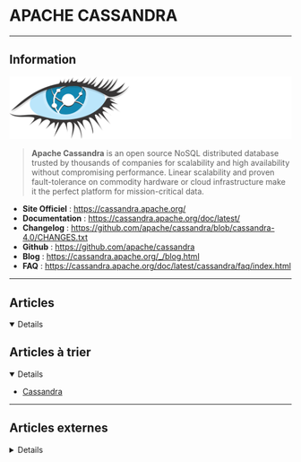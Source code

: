 # APACHE CASSANDRA
----

## <i class="fa-solid fa-hashtag"></i> Information

![Logo](../../_media/bdd/apache_cassandra/apache_cassandra_logo.svg ':size=250 :no-zoom')


> <i class="fa-solid fa-quote-left"></i> **Apache Cassandra** is an open source NoSQL distributed database trusted by thousands of companies for scalability and high availability without compromising performance. Linear scalability and proven fault-tolerance on commodity hardware or cloud infrastructure make it the perfect platform for mission-critical data. <i class="fa-solid fa-quote-left fa-rotate-180"></i>


- <i class="fa-solid fa-globe"></i> **Site Officiel** : https://cassandra.apache.org/
- <i class="fa-solid fa-book"></i> **Documentation** : https://cassandra.apache.org/doc/latest/
- <i class="fa-solid fa-file-circle-question"></i> **Changelog** : https://github.com/apache/cassandra/blob/cassandra-4.0/CHANGES.txt
- <i class="fa-brands fa-github"></i> **Github** : https://github.com/apache/cassandra
- <i class="fab fa-blogger-b"></i> **Blog** : https://cassandra.apache.org/_/blog.html
- <i class="far fa-question-circle"></i> **FAQ** : https://cassandra.apache.org/doc/latest/cassandra/faq/index.html

---

## <i class="fa-regular fa-newspaper"></i> Articles

<details open>

</details>

## <i class="fa-solid fa-glasses"></i> Articles à trier

<details open>

- [Cassandra](/atrier/bdd/apache_cassandra_temp_001.md)

</details>

---

## <i class="fa-solid fa-glasses"></i> Articles externes

<details>

- [6 ways Apache Cassandra prepares you for a multi-cloud future](https://opensource.com/article/18/3/apache-cassandra-multi-cloud-future)
- [A Cassandra Consistency Use Case](https://blog.pythian.com/cassandra-use-case/)
- [Analyzing Cassandra Performance with Flame Graphs](http://thelastpickle.com/blog/2018/01/16/cassandra-flame-graphs.html)
- [Apache Cassandra – An Essentials Guide](https://hackernoon.com/apache-cassandra-an-essentials-guide-ku1r3yc9)
- [Apache Cassandra 2.1 Incremental Repair](https://blog.pythian.com/apache-cassandra-2-1-incremental-repair/)
- [Apache Cassandra and ALLOW FILTERING](https://dzone.com/articles/apache-cassandra-and-allow-filtering)
- [Apache Cassandra for Real Time User Analytics at Expedia Group](https://medium.com/expedia-group-tech/apache-cassandra-for-real-time-user-analytics-at-expedia-group-4b612bac05a7)
- [Architecture Lambda, Cassandra et synchronisation des données](http://blog.ippon.fr/2018/06/26/architecture-lambda-cassandra-et-synchronisation-des-donnees/)
- [Backup Strategies In Cassandra](https://blog.pythian.com/backup-strategies-cassandra/)
- [Cassandra : Partitionnement et distribution](https://stph.scenari-community.org/contribs/nos/Cassandra3/co/Cassandra-3.html)
- [Cassandra 101 : Understanding What Cassandra Is](https://blog.pythian.com/cassandra-101-understanding-what-cassandra-is/)
- [Cassandra 3.9 Security Feature Walk-Through](https://blog.pythian.com/cassandra-3-9-security-feature-walk/)
- [Cassandra And Vault – Distributed Secret Store](https://blog.pythian.com/cassandra-vault-distributed-secret-store/)
- [Cassandra And Vault – Securing C+ Secrets](https://blog.pythian.com/cassandra-and-vault-securing-c-secrets/)
- [Cassandra As A Time Series Database](https://blog.pythian.com/cassandra-time-series-database/)
- [Cassandra Backup and Restore Methods](https://8kmiles.com/blog/cassandra-backup-and-restore-methods/)
- [Cassandra Backups Using Nodetool](https://blog.pythian.com/cassandra-backups-using-nodetool/)
- [Cassandra Cluster Install on Ubuntu 18.04 for Big Data](https://dzone.com/articles/cassandra-cluster-install-on-ubuntu-1804)
- [Cassandra CQL Cheatsheet](https://blog.pythian.com/cassandra-cql-cheatsheet/)
- [Cassandra Information Using Nodetool](https://blog.pythian.com/cassandra-information-using-nodetool/)
- [Cassandra Open-Source Log Analysis In Kibana, Using Filebeat, Modeled In Docker](https://blog.pythian.com/cassandra-open-source-log-analysis-kibana-using-filebeat-modeled-docker/)
- [Cassandra SECURITY - Create User & Authentication With JMX](https://www.guru99.com/cassandra-security.html)
- [Cassandra Use Cases: When To Use And When Not To Use Cassandra](https://blog.pythian.com/cassandra-use-cases/)
- [Combine new NoSQL logging and auditing features in Apache Cassandra](https://opensource.com/article/20/8/nosql-cassandra)
- [Construire un moteur de recherche avec DataStax](https://blog.octo.com/construire-un-moteur-de-recherche-avec-datastax/)
- [Data Pipeline: Send Logs From Kafka to Cassandra](https://dzone.com/articles/data-pipeline-send-logs-from-kafka-to-cassandra)
- [Define and optimize data partitions in Apache Cassandra](https://opensource.com/article/20/5/apache-cassandra)
- [Examining The Lifecycle Of Tombstones In Apache Cassandra](https://blog.pythian.com/lifecycle-tombstone-apache-cassandra/)
- [From 0 To Cassandra – An Exhaustive Approach To Installing Cassandra](https://blog.pythian.com/installing-cassandra/)
- [GDPR and Cassandra](https://dzone.com/articles/gdpr-and-cassandra)
- [Handling A Cassandra Transactional Workload](https://blog.pythian.com/suggestions-for-handling-a-cassandra-transactional-workload/)
- [How To Build Your Very Own Cassandra 4.0 Release](https://blog.pythian.com/how-to-build-your-very-own-cassandra-4-0-release/)
- [How to Install Apache Cassandra NoSQL Database on CentOS 8](https://www.howtoforge.com/how-to-install-apache-cassandra-nosql-database-on-centos-8/)
- [How to Install Apache Cassandra on CentOS 7](https://www.rosehosting.com/blog/how-to-install-apache-cassandra-on-centos-7/)
- [How to Install Apache Cassandra on CentOS 8](https://linuxize.com/post/how-to-install-apache-cassandra-on-centos-8/)
- [How to Install Apache Cassandra on CentOS 8](https://www.tecmint.com/install-apache-cassandra-on-centos-8/)
- [How to Install Apache Cassandra on Debian 10 Linux](https://linuxize.com/post/how-to-install-apache-cassandra-on-debian-10/)
- [How to Install Apache Cassandra on Debian 9](https://www.rosehosting.com/blog/how-to-install-apache-cassandra-on-debian-9/)
- [How to Install Apache Cassandra on Ubuntu 17.04 and CentOS 7](https://www.linode.com/docs/databases/cassandra/deploy-scalable-cassandra/)
- [How to Install Apache Cassandra on Ubuntu 20.04](https://linuxize.com/post/how-to-install-apache-cassandra-on-ubuntu-20-04/)
- [How to Install Apache Cassandra on Ubuntu 20.04](https://www.tecmint.com/install-apache-cassandra-on-ubuntu/)
- [How to Install Cassandra Distributed Database on CentOS 7](https://www.howtoforge.com/tutorial/how-to-install-cassandra-database-on-centos-7/)
- [How to Run Apache Cassandra on Kubernetes](https://dzone.com/articles/how-to-run-apache-cassandra-on-kubernetes)
- [Initiation à Apache Cassandra](http://javaetmoi.com/2018/04/lab-initiation-apache-cassandra/)
- [Installing Apache Cassandra on Ubuntu 20.04](https://linuxhint.com/install_cassandra_on_ubuntu_20-04/)
- [Introducing : Tracing Cassandra With Jaeger](https://dzone.com/articles/introducing-tracing-cassandra-with-jaeger)
- [Introducing DataStax Constellation: A cloud platform for rapid development of Apache Cassandra-based apps](https://hub.packtpub.com/introducing-datastax-constellation-a-cloud-platform-for-rapid-development-of-apache-cassandra-based-apps/)
- [Introduction à Apache Cassandra — IppEvent chez OVH 2017-03-02](https://fr.slideshare.net/JrmeMainaud/introduction-a-apache-cassandra-ippevent-chez-ovh-20170302)
- [Keeping Cassandra Alive](https://blog.pythian.com/keeping-cassandra-alive/)
- [Kerberos Authenticator for Apache Cassandra](https://dzone.com/articles/introducing-the-kerberos-authenticator-for-apache)
- [Lightweight Transactions In Cassandra](https://blog.pythian.com/lightweight-transactions-cassandra/)
- [Monitoring Cassandra With Grafana And Influx DB](https://blog.pythian.com/monitoring-cassandra-grafana-influx-db/)
- [More Effective Anti-Entropy Repair In Cassandra](https://blog.pythian.com/effective-anti-entropy-repair-cassandra/)
- [My Thoughts On The Resilience Of Cassandra](https://blog.pythian.com/cassandra-resilience/)
- [Orientation To Cassandra Nodetool](https://blog.pythian.com/orientation-cassandra-nodetool/)
- [Running Sysbench Based Benchmarks Against Cassandra](https://blog.pythian.com/running-sysbench-based-benchmarks-against-cassandra/)
- [Setting Up Cassandra With Priam](https://dzone.com/articles/setting-up-cassandra-with-priam)
- [Seven Design Decisions that Apache Cassandra’s Successor is Built On](https://opensourceforu.com/2018/04/seven-design-decisions-that-apache-cassandras-successor-is-built-on/)
- [Step By Step Monitoring Cassandra With Prometheus And Grafana](https://blog.pythian.com/step-step-monitoring-cassandra-prometheus-grafana/)
- [Stubbing Key-Value Stores](https://dzone.com/articles/stubbing-key-value-stores)
- [Testing Cassandra Compatible APIs](https://blog.pythian.com/testing-cassandra-compatible-apis/)
- [The road to Cassandra 4.0 – What does the future have in store?](https://hub.packtpub.com/the-road-to-cassandra-4-0-what-does-the-future-have-in-store/)
- [Things to Know When Planning for Cassandra Backup](https://devops.com/things-know-planning-cassandra-backup/)
- [Which Cassandra Version Should You Use For Production?](https://blog.pythian.com/cassandra-version-production/)
- [Working With Cassandra Databases](https://dzone.com/articles/working-with-cassandra-databases)

</details>
